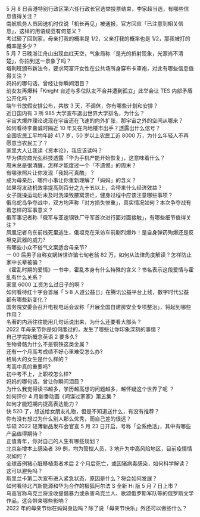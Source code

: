 5 月 8 日香港特别行政区第六任行政长官选举投票结束，李家超当选，有哪些信息值得关注？  
南航机务人员因送机时仅说「机长再见」被通报，官方回应「已注意到相关信息」，这样的用语规范有何意义？  
考试砸了回到家，母亲打我的概率是 1/2，父亲打我的概率也是 1/2，那我被打的概率是多少？  
5 月 7 日晚浙江舟山出现血红天空，气象局称「是光的折射现象，光源尚不清楚」，你拍到这一景象了吗？  
塔利班颁布新法令，要求阿富汗女性在公共场所身穿布卡罩袍，对此有哪些信息值得关注？  
妈妈的哪句话，曾经让你瞬间泪目？  
前女友再爆料「Knight 自述与多位队友不合并遭到孤立」此举会让 TES 内部矛盾公开化吗？  
端午节放假安排公布，共放 3 天，不调休，你有哪些计划和安排？  
近日国内有 3 所 985 大学宣布退出世界大学排名，为什么？  
宇宙大爆炸理论说现在宇宙还在飞速的向外扩张，那宇宙之外的空间从哪来？  
如何看待李嘉诚时隔近 10 年又在内地楼市出手？透露出什么信号？  
全国农民工平均年龄 41.7 岁，50 岁以上农民工近 8000 万，为什么年轻人不再愿意当农民工了？  
家里大人让我读《资本论》，我应该读吗？  
华为供应商光弘科技透露「华为手机产能开始恢复」，这意味着什么？  
周末总是很清醒，怎样才能度过一个「不遗憾」的周末？  
有哪张照片让你发现「我妈可真酷」？  
成为母亲后，哪件小事让你重新理解了「妈妈」的含义？  
如果将发动机效率提高到百分之九十五以上，会带来什么经济效益？  
女子跳操运动后未及时洗澡致腋窝溃烂，健身过程中应该注意哪些事项？  
俄乌蛇岛争夺战中，双方均声称「对方损失惨重」，真实情况如何？本次争夺战有着怎样的军事意义？  
俄军事记者称「俄军与亚速钢铁厂守军首次进行面对面接触」，有哪些细节值得关注？  
凤凰记者乌东前线死里逃生，俄坦克在采访车前剧烈爆炸！是自身弹药殉爆还是反坦克武器的威力?  
有哪些小众不俗气文案适合母亲节?  
一 00 后男子自称女娲转世诈骗七旬老翁 82 万，如何从法律角度解读？怎样防止家中长辈被骗？  
《霍乱时期的爱情》一书中，霍乱本身有什么特殊的含义？书名表示这段爱情与霍乱有什么关系？  
家里 6000 工资怎么过日子的啊 ?  
如何看待红十字会首届「 5·8 人道公益日」在腾讯公益平台上线，数字时代公益都有哪些新变化？  
国务院安委会召开电视电话会议称「开展全国自建房安全专项整治」，将起到哪些作用？  
名著的内涵往往能用几句话说出来，为什么还要看大部头？  
2022 年母亲节你是如何度过的，发生了哪些让你印象深刻的事情？  
自己学完新概念英语 2 要多久?  
生物骨骼为什么不是铜铁这类金属？  
还有一个月高考成绩不好心里难受怎么办?  
格局大的女生是什么样的？  
考高中真的重要吗?  
初中考不上，上职校怎么样?  
妈妈的哪句话，曾让你瞬间泪目？  
为什么我觉得读书越多，学历越高想的问题越多，越怀疑这个世界了呢 ？  
如何评价 4 月新番动画《间谍过家家》第五集？  
如何才能短期内提高表达能力？  
快 520 了，想送给女朋友礼物，但是不知道送什么，有没有推荐？  
你有没有想过为什么别人那么优秀，而自己差的很远？  
华硕 2022 轻薄新品发布会官宣 5 月 23 日开启，号称「全系绝活」，其中有哪些产品值得期待？  
正值青年，你对自己的人生有哪些规划？  
北京新增本土感染者 39 例，均为管控人员，3 地升为中高风险地区，目前疫情情况如何？  
全球首例猪心脏移植患者术后 2 个月后死亡，或因猪病毒感染，如何科学解读？这可以避免吗？  
斯里兰卡第二次宣布进入紧急状态，原因是什么？将会如何发展？  
如何看待北汽新能源和华为合作的极狐阿尔法 S 全新 Hi 版 5 月 7 日上市？  
乌高官称乌克兰将没收提倡暴力或杀害乌克兰人、歌颂俄罗斯军队等的俄罗斯文学作品，这会带来哪些影响？  
2022 年的母亲节你在妈妈身边吗？除了说「母亲节快乐」外还可以做些什么？  
